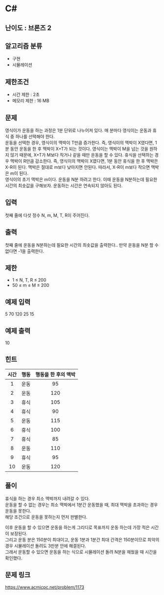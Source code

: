 # C#

## 난이도 : 브론즈 2

## 알고리즘 분류
  - 구현
  - 시뮬레이션

## 제한조건
  - 시간 제한 : 2초
  - 메모리 제한 : 16 MB

## 문제
영식이가 운동을 하는 과정은 1분 단위로 나누어져 있다. 매 분마다 영식이는 운동과 휴식 중 하나를 선택해야 한다.<br/>
운동을 선택한 경우, 영식이의 맥박이 T만큼 증가한다. 즉, 영식이의 맥박이 X였다면, 1분 동안 운동을 한 후 맥박이 X+T가 되는 것이다. 영식이는 맥박이 M을 넘는 것을 원하지 않기 때문에, X+T가 M보다 작거나 같을 때만 운동을 할 수 있다. 휴식을 선택하는 경우 맥박이 R만큼 감소한다. 즉, 영식이의 맥박이 X였다면, 1분 동안 휴식을 한 후 맥박은 X-R이 된다. 맥박은 절대로 m보다 낮아지면 안된다. 따라서, X-R이 m보다 작으면 맥박은 m이 된다.<br/>
영식이의 초기 맥박은 m이다. 운동을 N분 하려고 한다. 이때 운동을 N분하는데 필요한 시간의 최솟값을 구해보자. 운동하는 시간은 연속되지 않아도 된다.<br/>


## 입력
첫째 줄에 다섯 정수 N, m, M, T, R이 주어진다.<br/>


## 출력
첫째 줄에 운동을 N분하는데 필요한 시간의 최솟값을 출력한다.. 만약 운동을 N분 할 수 없다면 -1을 출력한다.<br/>


## 제한
  - 1 ≤ N, T, R ≤ 200
  - 50 ≤ m ≤ M ≤ 200


## 예제 입력
5 70 120 25 15<br/>


## 예제 출력
10<br/>


## 힌트

|시간|행동|행동을 한 후의 맥박|
|:---:|:---:|:---:|
|1|운동|95|
|2|운동|120|
|3|휴식|105|
|4|휴식|90|
|5|운동|115|
|6|휴식|100|
|7|휴식|85|
|8|운동|110|
|9|휴식|95|
|10|운동|120|


## 풀이
휴식을 하는 경우 최소 맥박까지 내려갈 수 있다.<br/>
운동을 할 수 없는 경우는 최소 맥박에서 1분간 운동했을 때, 최대 맥박을 초과하는 경우 운동을 못한다.<br/>
해당 조건으로 운동을 못하는지 먼저 판별한다.<br/>


이후 운동을 할 수 있으면 운동을 하는게 그리디로 목표까지 운동 하는데 가장 적은 시간이 보장된다.<br/>
그리고 운동 분은 150분이 최대이고, 운동 1분과 1분간 최대 간격은 150분이므로 최악의 경우 시뮬레이션 돌려도 3만분 안에 해결된다.<br/>
그래서 운동할 수 있으면 운동을 하는 식으로 시뮬레이션 돌려 N분을 채웠을 때 시간을 확인했다.<br/>


## 문제 링크
https://www.acmicpc.net/problem/1173